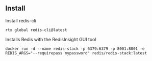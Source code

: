 ## Install


Install redis-cli
```
rtx global redis-cli@latest
```

Installs Redis with the RedisInsight GUI tool 
```
docker run -d --name redis-stack -p 6379:6379 -p 8001:8001 -e REDIS_ARGS="--requirepass mypassword" redis/redis-stack:latest
```

